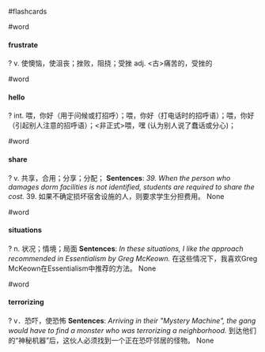 #flashcards

#word
#### frustrate
?
v. 使懊恼，使沮丧；挫败，阻挠；受挫
adj. <古>痛苦的，受挫的

#word
#### hello
?
int. 喂，你好（用于问候或打招呼）；喂，你好（打电话时的招呼语）；喂，你好（引起别人注意的招呼语）；<非正式>喂，嘿 (认为别人说了蠢话或分心)；

#word
#### share
?
v. 共享，合用；分享；分配；
**Sentences**:
*39. When the person who damages dorm facilities is not identified, students are required to share the cost.*
39. 如果不确定损坏宿舍设施的人，则要求学生分担费用。
None

#word
#### situations
?
n. 状况；情境；局面
**Sentences**:
*In these situations, I like the approach recommended in Essentialism by Greg McKeown.*
在这些情况下，我喜欢Greg McKeown在Essentialism中推荐的方法。
None

#word
#### terrorizing
?
v．恐吓，使恐怖
**Sentences**:
*Arriving in their "Mystery Machine", the gang would have to find a monster who was terrorizing a neighborhood.*
到达他们的“神秘机器”后，这伙人必须找到一个正在恐吓邻居的怪物。
None

